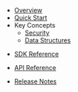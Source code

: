 * [Overview](/content/product_overview)
* [Quick Start](/content/quick_start)
* Key Concepts
    * [Security](/content/concepts/security)
    * [Data Structures](/content/concepts/data_structures)
<!-- sdk_open -->
* [SDK Reference](/content/sdk_reference)
<!-- sdk_close -->
<!-- api_open -->
* [API Reference](/content/api_reference)
<!-- api_close -->
* [Release Notes](/content/release_notes)